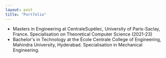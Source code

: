 ```yaml
---
layout: post
title: "Portfolio"
---
```


- Masters in Engineering at CentraleSupélec, University of Paris-Saclay, France. Specialisation on Theoretical Computer Science (2021-23)
- Bachelor's in Technology at the École Centrale College of Engineering, Mahindra University, Hyderabad. Specialisation in Mechanical Engineering.
